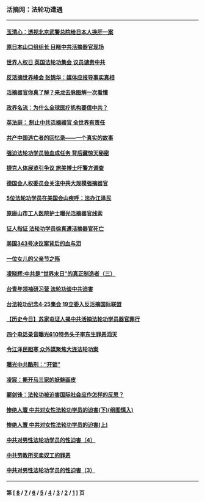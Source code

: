 ### 活摘网：法轮功遭遇
---
#### [玉清心：透视北京武警总院给日本人换肝一案](../../pages/nf5881/n13771978.md?11140430) 
#### [原日本山口组组长 目睹中共活摘器官现场](../../pages/nf5881/n13767360.md?11140430) 
#### [世界人权日 英国法轮功集会 议员谴责中共](../../pages/nf5881/n13431763.md?11140430) 
#### [反活摘世界峰会 张锦华：媒体应报导事实真相](../../pages/nf5881/n13278502.md?11140430) 
#### [活摘器官你真了解？来龙去脉图解一次看懂](../../pages/nf5881/n13013820.md?11140430) 
#### [政界名流：为什么全球医疗机构要信中共？](../../pages/nf5881/n11945479.md?11140430) 
#### [英法庭： 制止中共活摘器官 全世界有责任](../../pages/nf5881/n11330691.md?11140430) 
#### [共产中国逃亡者的回忆录——一个真实的故事](../../pages/nf5881/n10918649.md?11140430) 
#### [强迫法轮功学员验血成任务 背后藏惊天秘密](../../pages/nf5881/n4252384.md?11140430) 
#### [捷克人体展览引争议 旅美博士吁警方调查](../../pages/nf5881/n9429187.md?11140430) 
#### [德国会人权委员会关注中共大规模强摘器官](../../pages/nf5881/n8418950.md?11140430) 
#### [5位法轮功学员在美国会山疾呼：法办江泽民](../../pages/nf5881/n8101519.md?11140430) 
#### [原唐山市工人医院护士曝光活摘器官线索](../../pages/nf5881/n8076384.md?11140430) 
#### [证人指证 法轮功学员徐真遭活摘器官死亡](../../pages/nf5881/n8042467.md?11140430) 
#### [美国343号决议案背后的血与泪](../../pages/nf5881/n8020684.md?11140430) 
#### [一位女儿的父亲节之殇](../../pages/nf5881/n8014122.md?11140430) 
#### [凌晓辉:中共是“世界末日”的真正制造者（三）](../../pages/nf5881/n4210333.md?11140430) 
#### [台青年领袖研习营 法轮功谈中共迫害](../../pages/nf5881/n4141857.md?11140430) 
#### [台法轮功纪念4‧25集会 19立委入反活摘国际联盟](../../pages/nf5881/n4141821.md?11140430) 
#### [【历史今日】苏家屯证人揭中共活摘法轮功学员器官罪行](../../pages/nf5881/n4135912.md?11140430) 
#### [四个电话录音曝光610特务头子李东生罪恶滔天](../../pages/nf5881/n4040060.md?11140430) 
#### [令江泽民胆寒 众外媒聚焦大连法轮功案](../../pages/nf5881/n3932671.md?11140430) 
#### [曝光中共酷刑：“开锁”](../../pages/nf5881/n3889373.md?11140430) 
#### [凌宸：撕开马三家的妖魅画皮](../../pages/nf5881/n3849369.md?11140430) 
#### [郦剑锋：法轮功被迫害国际社会应作怎样的反思？](../../pages/nf5881/n3824560.md?11140430) 
#### [惨绝人寰 中共对女性法轮功学员的迫害(下)(组图慎入)](../../pages/nf5881/n3816285.md?11140430) 
#### [惨绝人寰 中共对女性法轮功学员的迫害(上)](../../pages/nf5881/n3815374.md?11140430) 
#### [中共对男性法轮功学员的性迫害（4）](../../pages/nf5881/n3769144.md?11140430) 
#### [中共劳教所买卖奴工的罪恶](../../pages/nf5881/n3769378.md?11140430) 
#### [中共对男性法轮功学员的性迫害（3）](../../pages/nf5881/n3768231.md?11140430) 

---
#### 第 [ [8](./8.md?11140430) / [7](./7.md?11140430) / [6](./6.md?11140430) / [5](./5.md?11140430) / [4](./4.md?11140430) / [3](./3.md?11140430) / [2](./2.md?11140430) / [1](./1.md?11140430) ] 页
